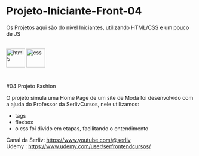 # Projeto-Iniciante-Front-04
Os Projetos aqui são do nível Iniciantes, utilizando HTML/CSS e um pouco de JS

<div style="display: inline-block;"><br>
    <img alt="html5" height="50" width="50" src="https://cdn.jsdelivr.net/gh/devicons/devicon/icons/html5/html5-original-wordmark.svg"/>
    <img alt="css" height="50" width="50" src="https://cdn.jsdelivr.net/gh/devicons/devicon/icons/css3/css3-original-wordmark.svg" />
</div>

#

#04 Projeto Fashion

O projeto simula uma Home Page de um site de Moda foi desenvolvido com a ajuda do Professor da SerlivCursos, nele utilizamos:

- tags
- flexbox
- o css foi divido em etapas, facilitando o entendimento 

Canal da Serliv: https://www.youtube.com/@serliv <br>
Udemy : https://www.udemy.com/user/serfrontendcursos/
